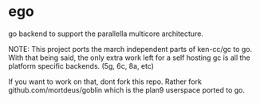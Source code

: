 ego
===

go backend to support the parallella multicore architecture. 

NOTE: This project ports the march independent parts of ken-cc/gc to go. With that being said, the only extra work left for a self hosting gc is all the platform specific backends. (5g, 6c, 8a, etc) 

If you want to work on that, dont fork this repo. Rather fork github.com/mortdeus/goblin which is the plan9 userspace ported to go.
